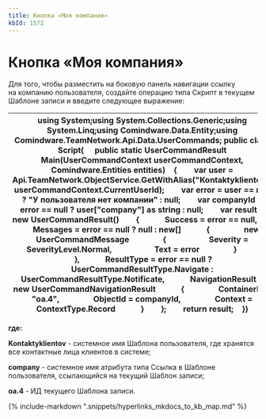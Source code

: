 ```yaml
---
title: Кнопка «Моя компания»
kbId: 1572
---
```


# Кнопка «Моя компания»

Для того, чтобы разместить на боковую панель навигации ссылку на компанию пользователя, создайте операцию типа Скрипт в текущем Шаблоне записи и введите следующее выражение:

| using System;using System.Collections.Generic;using System.Linq;using Comindware.Data.Entity;using Comindware.TeamNetwork.Api.Data.UserCommands; public class Script{     public static UserCommandResult Main(UserCommandContext userCommandContext, Comindware.Entities entities)    {        var user = Api.TeamNetwork.ObjectService.GetWithAlias("Kontaktyklientov", userCommandContext.CurrentUserId);        var error = user == null ? "У пользователя нет компании" : null;        var companyId = error == null ? user["company"] as string : null;        var result = new UserCommandResult()        {            Success = error == null,            Messages = error == null ? null : new[]            {                new UserCommandMessage                {                    Severity = SeverityLevel.Normal,                    Text = error                }            },            ResultType = error == null ? UserCommandResultType.Navigate : UserCommandResultType.Notificate,            NavigationResult = new UserCommandNavigationResult            {                ContainerId = "oa.4",                ObjectId = companyId,                Context = ContextType.Record            }        };        return result;    }} |
| --- |

**где:**

**Kontaktyklientov** - системное имя Шаблона пользователя, где хранятся все контактные лица клиентов в системе;

**company** - системное имя атрибута типа Ссылка в Шаблоне пользователя, ссылающийся на текущий Шаблон записи;

**oa.4** - ИД текущего Шаблона записи.

{% include-markdown ".snippets/hyperlinks_mkdocs_to_kb_map.md" %}
